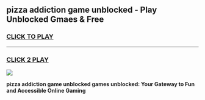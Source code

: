 
## pizza addiction game unblocked - Play Unblocked Gmaes & Free
<h3>
<a href="https://news.freeplayer.one?title=pizza_addiction_game_unblocked&ref=23F">CLICK TO PLAY</a></h3>
<hr>

<h3>
<a href="https://news.freeplayer.one?title=pizza_addiction_game_unblocked&ref=23F">CLICK 2 PLAY</a>
  
</h3>

<a href="https://news.freeplayer.one?title=pizza_addiction_game_unblocked&ref=23F/"><img src="https://clearcache.store/games.png"></a>


**pizza addiction game unblocked games unblocked: Your Gateway to Fun and Accessible Online Gaming**
